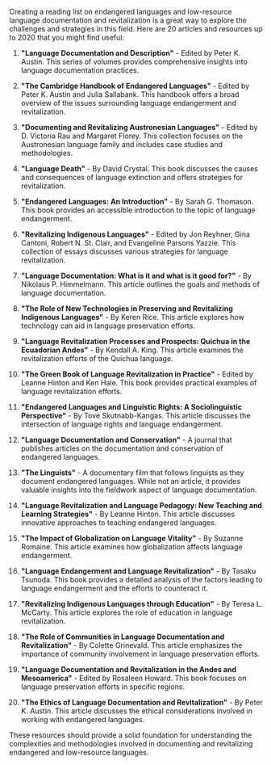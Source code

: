 Creating a reading list on endangered languages and low-resource language documentation and revitalization is a great way to explore the challenges and strategies in this field. Here are 20 articles and resources up to 2020 that you might find useful:

1. **"Language Documentation and Description"** - Edited by Peter K. Austin. This series of volumes provides comprehensive insights into language documentation practices.

2. **"The Cambridge Handbook of Endangered Languages"** - Edited by Peter K. Austin and Julia Sallabank. This handbook offers a broad overview of the issues surrounding language endangerment and revitalization.

3. **"Documenting and Revitalizing Austronesian Languages"** - Edited by D. Victoria Rau and Margaret Florey. This collection focuses on the Austronesian language family and includes case studies and methodologies.

4. **"Language Death"** - By David Crystal. This book discusses the causes and consequences of language extinction and offers strategies for revitalization.

5. **"Endangered Languages: An Introduction"** - By Sarah G. Thomason. This book provides an accessible introduction to the topic of language endangerment.

6. **"Revitalizing Indigenous Languages"** - Edited by Jon Reyhner, Gina Cantoni, Robert N. St. Clair, and Evangeline Parsons Yazzie. This collection of essays discusses various strategies for language revitalization.

7. **"Language Documentation: What is it and what is it good for?"** - By Nikolaus P. Himmelmann. This article outlines the goals and methods of language documentation.

8. **"The Role of New Technologies in Preserving and Revitalizing Indigenous Languages"** - By Keren Rice. This article explores how technology can aid in language preservation efforts.

9. **"Language Revitalization Processes and Prospects: Quichua in the Ecuadorian Andes"** - By Kendall A. King. This article examines the revitalization efforts of the Quichua language.

10. **"The Green Book of Language Revitalization in Practice"** - Edited by Leanne Hinton and Ken Hale. This book provides practical examples of language revitalization efforts.

11. **"Endangered Languages and Linguistic Rights: A Sociolinguistic Perspective"** - By Tove Skutnabb-Kangas. This article discusses the intersection of language rights and language endangerment.

12. **"Language Documentation and Conservation"** - A journal that publishes articles on the documentation and conservation of endangered languages.

13. **"The Linguists"** - A documentary film that follows linguists as they document endangered languages. While not an article, it provides valuable insights into the fieldwork aspect of language documentation.

14. **"Language Revitalization and Language Pedagogy: New Teaching and Learning Strategies"** - By Leanne Hinton. This article discusses innovative approaches to teaching endangered languages.

15. **"The Impact of Globalization on Language Vitality"** - By Suzanne Romaine. This article examines how globalization affects language endangerment.

16. **"Language Endangerment and Language Revitalization"** - By Tasaku Tsunoda. This book provides a detailed analysis of the factors leading to language endangerment and the efforts to counteract it.

17. **"Revitalizing Indigenous Languages through Education"** - By Teresa L. McCarty. This article explores the role of education in language revitalization.

18. **"The Role of Communities in Language Documentation and Revitalization"** - By Colette Grinevald. This article emphasizes the importance of community involvement in language preservation efforts.

19. **"Language Documentation and Revitalization in the Andes and Mesoamerica"** - Edited by Rosaleen Howard. This book focuses on language preservation efforts in specific regions.

20. **"The Ethics of Language Documentation and Revitalization"** - By Peter K. Austin. This article discusses the ethical considerations involved in working with endangered languages.

These resources should provide a solid foundation for understanding the complexities and methodologies involved in documenting and revitalizing endangered and low-resource languages.